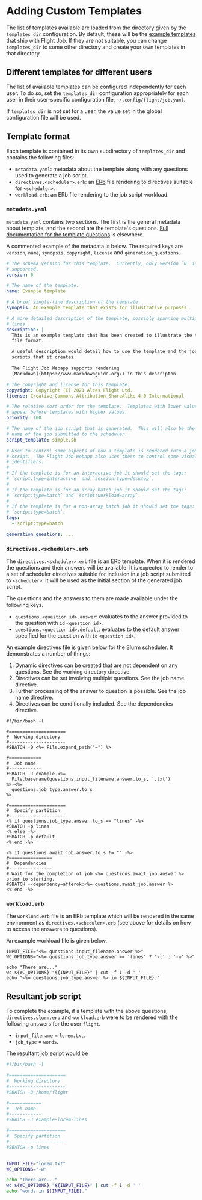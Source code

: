 # Adding Custom Templates

The list of templates available are loaded from the directory given by the
`templates_dir` configuration.  By default, these will be the [example
templates](/usr/share/job/templates/) that ship with Flight Job.  If they are
not suitable, you can change `templates_dir` to some other directory and
create your own templates in that directory.

## Different templates for different users

The list of available templates can be configured independently for each user.
To do so, set the `templates_dir` configuration appropriately for each user in
their user-specific configuration file, `~/.config/flight/job.yaml`.

If `templates_dir` is not set for a user, the value set in the global
configuration file will be used.

## Template format

Each template is contained in its own subdirectory of `templates_dir` and
contains the following files:

* `metadata.yaml`: metadata about the template along with any questions used
  to generate a job script.
* `directives.<scheduler>.erb`: an
  [ERb](https://ruby-doc.org/stdlib-2.7.1/libdoc/erb/rdoc/ERB.html) file
  rendering to directives suitable for `<scheduler>`.
* `workload.erb`: an ERb file rendering to the job script workload.

### `metadata.yaml`

`metadata.yaml` contains two sections.  The first is the general metadata
about template, and the second are the template's questions.  [Full
documentation for the template questions](template-questions.md) is
elsewhere.

A commented example of the metadata is below.  The required keys are
`version`, `name`, `synopsis`, `copyright`, `license` and
`generation_questions`.

```yaml
# The schema version for this template.  Currently, only version `0` is
# supported.
version: 0

# The name of the template.
name: Example template

# A brief single-line description of the template.
synopsis: An example template that exists for illustrative purposes.

# A more detailed description of the template, possibly spanning multiple
# lines.
description: |
  This is an example template that has been created to illustrate the template
  file format.

  A useful description would detail how to use the template and the job
  scripts that it creates.

  The Flight Job Webapp supports rendering
  [Markdown](https://www.markdownguide.org/) in this descripton.

# The copyright and license for this template.
copyright: Copyright (C) 2021 Alces Flight Ltd.
license: Creative Commons Attribution-ShareAlike 4.0 International

# The relative sort order for the template.  Templates with lower values
# appear before templates with higher values.
priority: 100

# The name of the job script that is generated.  This will also be the default
# name of the job submitted to the scheduler.
script_template: simple.sh

# Used to control some aspects of how a template is rendered into a job
# script.  The Flight Job Webapp also uses these to control some visual
# identifiers.
#
# If the template is for an interactive job it should set the tags:
# `script:type=interactive` and `session:type=desktop`.
#
# If the template is for an array batch job it should set the tags:
# `script:type=batch` and `script:workload=array`.
#
# If the template is for a non-array batch job it should set the tags:
# `script:type=batch`.
tags:
  - script:type=batch

generation_questions: ...
```

### `directives.<scheduler>.erb`

The `directives.<scheduler>.erb` file is an ERb template.  When it is rendered
the questions and their answers will be available.  It is expected to render
to a set of scheduler directives suitable for inclusion in a job script
submitted to `<scheduler>`.  It will be used as the initial section of the
generated job script.

The questions and the answers to them are made available under the following
keys.

* `questions.<question id>.answer`: evaluates to the answer provided to the
  question with `id` `<question id>`.
* `questions.<question id>.default`: evaluates to the default answer specified
  for the question with `id` `<question id>`.

An example directives file is given below for the Slurm scheduler.  It
demonstrates a number of things:

1. Dynamic directives can be created that are not dependent on any questions.
   See the working directory directive.
2. Directives can be set involving multiple questions.  See the job name
   directive.
3. Further processing of the answer to question is possible.  See the job name
   directive.
4. Directives can be conditionally included.  See the dependencies directive.

```erb
#!/bin/bash -l

#=====================
#  Working directory
#---------------------
#SBATCH -D <%= File.expand_path("~") %>

#============
#  Job name
#------------
#SBATCH -J example-<%=
  File.basename(questions.input_filename.answer.to_s, '.txt')
%>-<%=
  questions.job_type.answer.to_s
%>

#=====================
#  Specify partition
#---------------------
<% if questions.job_type.answer.to_s == "lines" -%>
#SBATCH -p lines
<% else -%>
#SBATCH -p default
<% end -%>

<% if questions.await_job.answer.to_s != "" -%>
#================
#  Dependencies
#----------------
# Wait for the completion of job <%= questions.await_job.answer %> prior to starting.
#SBATCH --dependency=afterok:<%= questions.await_job.answer %>
<% end -%>
```

### `workload.erb`

The `workload.erb` file is an ERb template which will be rendered in the same
environment as `directives.<scheduler>.erb` (see above for details on how to
access the answers to questions).

An example workload file is given below.


```erb
INPUT_FILE="<%= questions.input_filename.answer %>"
WC_OPTIONS="<%= questions.job_type.answer == 'lines' ? '-l' : '-w' %>"

echo "There are..."
wc ${WC_OPTIONS} "${INPUT_FILE}" | cut -f 1 -d ' '
echo "<%= questions.job_type.answer %> in ${INPUT_FILE}."
```

## Resultant job script

To complete the example, if a template with the above questions,
`directives.slurm.erb` and `workload.erb` were to be rendered with the
following answers for the user `flight`.

* `input_filename` = `lorem.txt`.
* `job_type` = `words`.

The resultant job script would be

```sh
#!/bin/bash -l

#=====================
#  Working directory
#---------------------
#SBATCH -D /home/flight

#============
#  Job name
#------------
#SBATCH -J example-lorem-lines

#=====================
#  Specify partition
#---------------------
#SBATCH -p lines


INPUT_FILE="lorem.txt"
WC_OPTIONS="-w"

echo "There are..."
wc ${WC_OPTIONS} "${INPUT_FILE}" | cut -f 1 -d ' '
echo "words in ${INPUT_FILE}."
```
